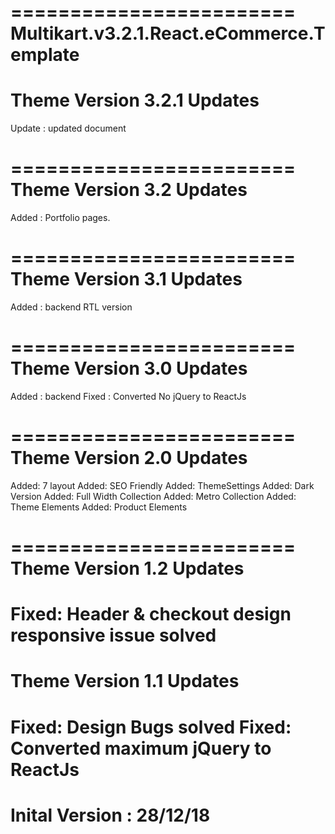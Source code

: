 ========================
Multikart.v3.2.1.React.eCommerce.Template
========================
Theme Version 3.2.1 Updates
=========================
Update : updated document

========================
Theme Version 3.2 Updates
=========================
Added  : Portfolio pages.

========================
Theme Version 3.1 Updates
=========================
Added  : backend RTL version

========================
Theme Version 3.0 Updates
=========================
Added  : backend 
Fixed  : Converted No jQuery to ReactJs 

========================
Theme Version 2.0 Updates
=========================
Added: 7 layout
Added: SEO Friendly
Added: ThemeSettings
Added: Dark Version
Added: Full Width Collection
Added: Metro Collection
Added: Theme Elements 
Added: Product Elements

========================
Theme Version 1.2 Updates
=========================
Fixed: Header & checkout design responsive issue solved
========================
Theme Version 1.1 Updates
=========================
Fixed: Design Bugs solved 
Fixed: Converted maximum jQuery to ReactJs
========================
Inital Version : 28/12/18
=========================
